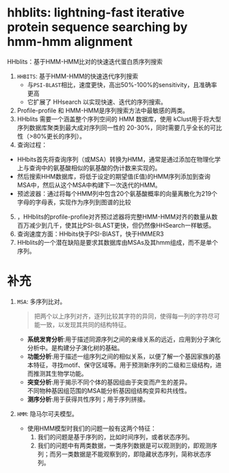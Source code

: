# hhblits: lightning-fast iterative protein sequence searching by hmm-hmm alignment       
HHblits：基于HMM-HMM比对的快速迭代蛋白质序列搜索

1. `HHBITS`: 基于HMM-HMM的快速迭代序列搜索
   - 与`PSI-BLAST`相比，速度更快，高出50%-100%的sensitivity，且准确率更高
   - 它扩展了 HHsearch 以实现快速、迭代的序列搜索。
2. Profile-profile 和 HMM-HMM是序列搜索方法中最敏感的两类。
3. HHblits 需要一个涵盖整个序列空间的 HMM 数据库，使用 kClust用于将大型序列数据库聚类到最大成对序列同一性的 20-30%，同时需要几乎全长的可比性（>80%更长的序列）。
4. 查询过程：
  - HHbits首先将查询序列（或MSA）转换为HMM，通常是通过添加在物理化学上与查询中的氨基酸相似的氨基酸的伪计数来实现的。
  - 然后搜索HHM数据库，将低于设定的期望值(E值)的HMM序列添加到查询MSA中，然后从这个MSA中构建下一次迭代的HMM。
  - 预滤波器：通过将每个HMM列中包含20个氨基酸概率的向量离散化为219个字母的字母表，实现作为序列到图谱的比较
5. ，HHblits的profile-profile对齐预过滤器将完整HMM-HMM对齐的数量从数百万减少到几千，使其比PSI-BLAST更快，但仍然像HHSearch一样敏感。
6. 查询速度方面：HHbits快于PSI-BlAST，快于HMMER3
7. HHblits的一个潜在缺陷是要求其数据库由MSAs及其hmm组成，而不是单个序列。


# 补充
1. `MSA`: 多序列比对。
   >把两个以上序列对齐，逐列比较其字符的异同，使得每一列的字符尽可能一致，以发现其共同的结构特征。
   - **系统发育分析**:用于描述同源序列之间的亲缘关系的远近，应用到分子演化分析中。是构建分子演化树的基础。
   - **功能分析**:用于描述一组序列之间的相似关系，以便了解一个基因家族的基本特征，寻找motif、保守区域等。用于预测新序列的二级和三级结构，进而推测其生物学功能。
   - **突变分析**:用于揭示不同个体的基因组由于突变而产生的差异。        
                 不同物种基因组范围的MSA能分析基因组结构变异和共线性。
   - **测序分析**:用于获得共性序列；用于序列拼接。

2. `HMM`: 隐马尔可夫模型。
   - 使用HMM模型时我们的问题一般有这两个特征：
     1. 我们的问题是基于序列的，比如时间序列，或者状态序列。
     2. 我们的问题中有两类数据，一类序列数据是可以观测到的，即观测序列；而另一类数据是不能观察到的，即隐藏状态序列，简称状态序列。